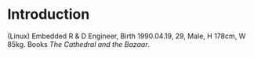 # Introduction

(Linux) Embedded R & D Engineer, Birth 1990.04.19, 29, Male, H 178cm, W 85kg. Books *The Cathedral and the Bazaar*.

